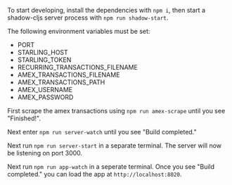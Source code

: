 To start developing, install the dependencies with `npm i`, then start a
shadow-cljs server process with `npm run shadow-start`.

The following environment variables must be set:
- PORT
- STARLING_HOST
- STARLING_TOKEN
- RECURRING_TRANSACTIONS_FILENAME
- AMEX_TRANSACTIONS_FILENAME
- AMEX_TRANSACTIONS_PATH
- AMEX_USERNAME
- AMEX_PASSWORD

First scrape the amex transactions using `npm run amex-scrape` until you see "Finished!".

Next enter `npm run server-watch` until you see "Build completed."

Next run `npm run server-start` in a separate terminal. The server will now be listening on port 3000.

Next run `npm run app-watch` in a seperate terminal. Once you see "Build completed." you can load the
app at `http://localhost:8020`.
